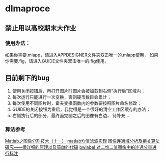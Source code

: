 # dImaproce

## 禁止用以高校期末大作业

### 使用办法：
如果你需要.mlapp，请进入APPDESIGNER文件夹双击唯一的.mlapp使用，
如果你需要.fig，请进入GUIDE文件夹双击唯一的.fig使用。

## 目前剩下的bug
1. 使用关闭按钮后，再打开图片时图片会被加载到右侧“执行后”区域内；
2. 每次运行只能进行一次变换，否则硬币数目会累计；
3. 每次使用不同图片时，霍夫变换函数内的参数要按照图片命名修改；
4. GUIDE的关闭按钮为重启，我觉得是一个很好的清空工作区缓存的办法；
5. 右侧执行后的部分，最终画完圆之后的图像有白边，
待补充...

### 算法参考
[Matlab之图像分割技术（十一）](https://blog.csdn.net/qq_44790423/article/details/104822923)
[matlab均值滤波实现](https://blog.csdn.net/mengzhizhizhi/article/details/83051578)
[图像连通域分析及相关算法研究——很详细的原理以及简单的代码](https://blog.csdn.net/weixin_43373833/article/details/103192617)
[bwlabel 对二维二值图像中的连通分量进行标注](https://ww2.mathworks.cn/help/images/ref/bwlabel.html)

